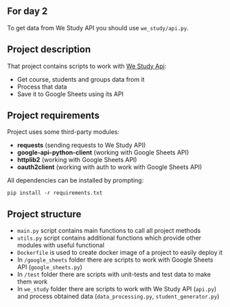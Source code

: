 ## For day 2

To get data from We Study API you should use `we_study/api.py`.

## Project description

That project contains scripts to work with [We Study Api](https://help.webinar.ru/ru/articles/3352168-api-%D1%81%D0%BF%D0%B8%D1%81%D0%BE%D0%BA-%D0%BC%D0%B5%D1%82%D0%BE%D0%B4%D0%BE%D0%B2-we-study):

- Get course, students and groups data from it
- Process that data
- Save it to Google Sheets using its API

## Project requirements
Project uses some third-party modules:

- **requests** (sending requests to We Study API)
- **google-api-python-client** (working with Google Sheets API)
- **httplib2** (working with Google Sheets API)
- **oauth2client** (working with auth to work with Google Sheets API)

All dependencies can be installed by prompting:

`pip install -r requirements.txt`

## Project structure

- `main.py` script contains main functions to call all project methods
- `utils.py` script contains additional functions which provide other modules with useful functional
- `Dockerfile` is used to create docker image of a project to easily deploy it
- In `/google_sheets` folder there are scripts to work with Google Sheets API (`google_sheets.py`)
- In `/test` folder there are scripts with unit-tests and test data to make them work
- In `we_study` folder there are scripts to work with We Study API
  (`api.py`) and process obtained data (`data_processing.py`, 
  `student_generator.py`) 